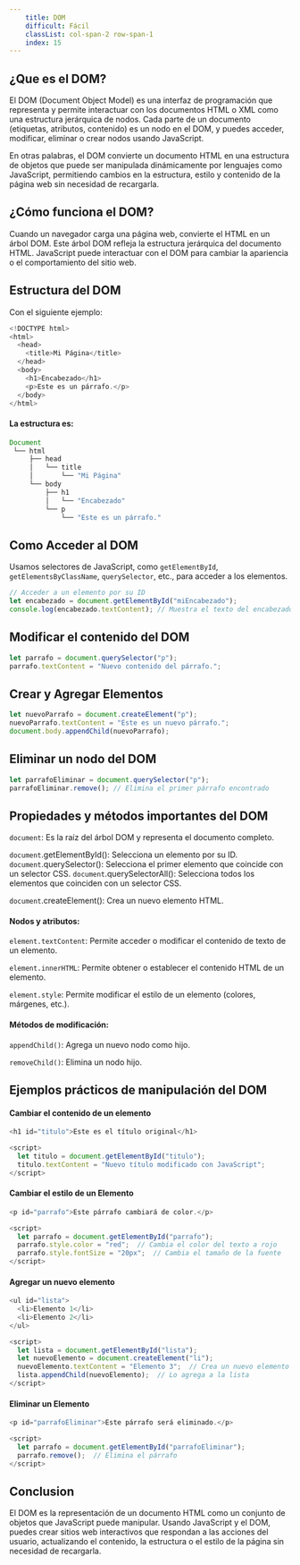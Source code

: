 ```yaml
---
    title: DOM
    difficult: Fácil
    classList: col-span-2 row-span-1
    index: 15
---
```


## ¿Que es el DOM?
El DOM (Document Object Model) es una interfaz de programación que representa y permite interactuar con los documentos HTML o XML como una estructura jerárquica de nodos. Cada parte de un documento (etiquetas, atributos, contenido) es un nodo en el DOM, y puedes acceder, modificar, eliminar o crear nodos usando JavaScript.

En otras palabras, el DOM convierte un documento HTML en una estructura de objetos que puede ser manipulada dinámicamente por lenguajes como JavaScript, permitiendo cambios en la estructura, estilo y contenido de la página web sin necesidad de recargarla.

## ¿Cómo funciona el DOM?
Cuando un navegador carga una página web, convierte el HTML en un árbol DOM. Este árbol DOM refleja la estructura jerárquica del documento HTML. JavaScript puede interactuar con el DOM para cambiar la apariencia o el comportamiento del sitio web.

## Estructura del DOM 
Con el siguiente ejemplo:
```js
<!DOCTYPE html>
<html>
  <head>
    <title>Mi Página</title>
  </head>
  <body>
    <h1>Encabezado</h1>
    <p>Este es un párrafo.</p>
  </body>
</html>
```
#### La estructura es: 
```js
Document
 └── html
     ├── head
     │   └── title
     │       └── "Mi Página"
     └── body
         ├── h1
         │   └── "Encabezado"
         └── p
             └── "Este es un párrafo."
```
## Como Acceder al DOM
Usamos selectores de JavaScript, como ```getElementById```, ```getElementsByClassName```, ```querySelector```, etc., para acceder a los elementos.

```js
// Acceder a un elemento por su ID
let encabezado = document.getElementById("miEncabezado");
console.log(encabezado.textContent); // Muestra el texto del encabezado
```
## Modificar el contenido del DOM
```js
let parrafo = document.querySelector("p");
parrafo.textContent = "Nuevo contenido del párrafo.";
```

## Crear y Agregar Elementos 
```js
let nuevoParrafo = document.createElement("p");
nuevoParrafo.textContent = "Este es un nuevo párrafo.";
document.body.appendChild(nuevoParrafo);
```
##  Eliminar un nodo del DOM
```js
let parrafoEliminar = document.querySelector("p");
parrafoEliminar.remove(); // Elimina el primer párrafo encontrado
```
## Propiedades y métodos importantes del DOM
``document``: Es la raíz del árbol DOM y representa el documento completo.

``document``.getElementById(): Selecciona un elemento por su ID.
``document``.querySelector(): Selecciona el primer elemento que coincide con un selector CSS.
``document``.querySelectorAll(): Selecciona todos los elementos que coinciden con un selector CSS.

``document``.createElement(): Crea un nuevo elemento HTML.

#### Nodos y atributos:

``element.textContent``: Permite acceder o modificar el contenido de texto de un elemento.

``element.innerHTML``: Permite obtener o establecer el contenido HTML de un elemento.

``element.style``: Permite modificar el estilo de un elemento (colores, márgenes, etc.).

#### Métodos de modificación:

``appendChild()``: Agrega un nuevo nodo como hijo.

``removeChild()``: Elimina un nodo hijo.

## Ejemplos prácticos de manipulación del DOM
#### Cambiar el contenido de un elemento
```js
<h1 id="titulo">Este es el título original</h1>

<script>
  let titulo = document.getElementById("titulo");
  titulo.textContent = "Nuevo título modificado con JavaScript";
</script>
```
#### Cambiar el estilo de un Elemento 
```js
<p id="parrafo">Este párrafo cambiará de color.</p>

<script>
  let parrafo = document.getElementById("parrafo");
  parrafo.style.color = "red";  // Cambia el color del texto a rojo
  parrafo.style.fontSize = "20px";  // Cambia el tamaño de la fuente
</script>
```
#### Agregar un nuevo elemento
```js
<ul id="lista">
  <li>Elemento 1</li>
  <li>Elemento 2</li>
</ul>

<script>
  let lista = document.getElementById("lista");
  let nuevoElemento = document.createElement("li");
  nuevoElemento.textContent = "Elemento 3";  // Crea un nuevo elemento de lista
  lista.appendChild(nuevoElemento);  // Lo agrega a la lista
</script>
```
#### Eliminar un Elemento
```js
<p id="parrafoEliminar">Este párrafo será eliminado.</p>

<script>
  let parrafo = document.getElementById("parrafoEliminar");
  parrafo.remove();  // Elimina el párrafo
</script>
```
## Conclusion  
El DOM es la representación de un documento HTML como un conjunto de objetos que JavaScript puede manipular. Usando JavaScript y el DOM, puedes crear sitios web interactivos que respondan a las acciones del usuario, actualizando el contenido, la estructura o el estilo de la página sin necesidad de recargarla.
